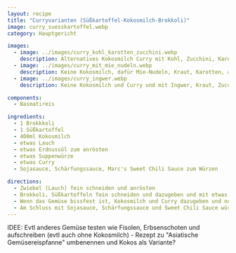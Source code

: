 ```yaml
---
layout: recipe
title: "Curryvarianten (Süßkartoffel-Kokosmilch-Brokkoli)"
image: curry_suesskartoffel.webp
category: Hauptgericht

images:
  - image: ../images/curry_kohl_karotten_zucchini.webp
    description: Alternatives Kokosmilch Curry mit Kohl, Zucchini, Karotten, angerösteten Casheykernen
  - image: ../images/curry_mit_mie_nudeln.webp
    description: Keine Kokosmilch, dafür Mie-Nudeln, Kraut, Karotten, angerösteten Casheykernen
  - image: ../images/curry_ingwer.webp
    description: Keine Kokosmilch und Curry und mit Ingwer, Kraut, Zucchini, Karotten, angerösteten Casheykernen

components:
  - Basmatireis

ingredients:
  - 1 Brokkkoli
  - 1 Süßkartoffel
  - 400ml Kokosmilch
  - etwas Lauch
  - etwas Erdnussöl zum anrösten
  - etwas Suppenwürze
  - etwas Curry
  - Sojasauce, Schärfungssauce, Marc's Sweet Chili Sauce zum Würzen

directions:
  - Zwiebel (Lauch) fein schneiden und anrösten
  - Brokkoli, Süßkartoffeln fein schneiden und dazugeben und mit etwas Suppenwürze und Pfeffer würzen
  - Wenn das Gemüse bissfest ist, Kokosmilch und Curry dazugeben und nochmal kurz aufkochen lassen
  - Am Schluss mit Sojasauce, Schärfungssauce und Sweet Chili Sauce würzen und mit Basmatireis servieren
---
```


IDEE: Evtl anderes Gemüse testen wie Fisolen, Erbsenschoten und aufschreiben (evtl auch ohne Kokosmilch) - Rezept zu "Asiatische Gemüsereispfanne" umbenennen und Kokos als Variante?
